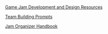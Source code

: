 [Game Jam Development and Design Resources](/jam-info/dev-resources)

[Team Building Prompts](/jam-info/team-building)

[Jam Organizer Handbook](/jam-info/organizer-handbook)
